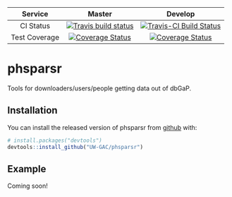 | **Service** | **Master** | **Develop** |
|:-------------:|:------:|:-------:|
| CI Status | [![Travis build status](https://travis-ci.org/UW-GAC/phsparsr.svg?branch=master)](https://travis-ci.org/UW-GAC/phsparsr) | [![Travis-CI Build Status](https://travis-ci.org/UW-GAC/phsparsr.svg?branch=develop)](https://travis-ci.org/UW-GAC/phsparsr?branch=develop) |
| Test Coverage | [![Coverage Status](https://img.shields.io/codecov/c/github/UW-GAC/phsparsr/master.svg)](https://codecov.io/github/UW-GAC/phsparsr/branch/master) | [![Coverage Status](https://img.shields.io/codecov/c/github/UW-GAC/phsparsr/develop.svg)](https://codecov.io/github/UW-GAC/phsparsr/branch/develop) |

# phsparsr

Tools for downloaders/users/people getting data out of dbGaP.

## Installation

You can install the released version of phsparsr from [github](https://github.com/UW-GAC/phsparsr) with:

``` r
# install.packages("devtools") 
devtools::install_github("UW-GAC/phsparsr")
```

## Example

Coming soon!
